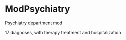 # ModPsychiatry

Psychiatry department mod

17 diagnoses, with therapy treatment and hospitalization
